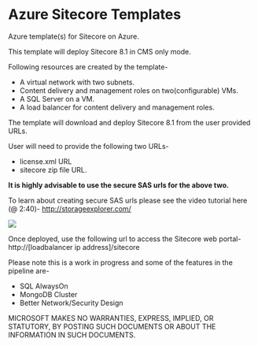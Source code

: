 # Azure Sitecore Templates
Azure template(s) for Sitecore on Azure.

This template will deploy Sitecore 8.1 in CMS only mode.

Following resources are created by the template-
- A virtual network with two subnets.
- Content delivery and management roles on two(configurable) VMs.
- A SQL Server on a VM.
- A load balancer for content delivery and management roles.

The template will download and deploy Sitecore 8.1 from the user provided URLs.

User will need to provide the following two URLs-
- license.xml URL
- sitecore zip file URL.

**It is highly advisable to use the secure SAS urls for the above two.**

To learn about creating secure SAS urls please see the video tutorial here (@ 2:40)-
http://storageexplorer.com/

<a href="https://portal.azure.com/#create/Microsoft.Template/uri/https%3A%2F%2Fraw.githubusercontent.com%2Fsuneetnangia%2Fazure-templates-sitecore%2Fmaster%2FMicrosoft.Sitecore%2FMicrosoft.Sitecore.ResourceGroupDeployments%2FTemplates%2FSitecoreIaaS.json" target="_blank">
    <img src="http://azuredeploy.net/deploybutton.png"/>
</a>

Once deployed, use the following url to access the Sitecore web portal-
http://[loadbalancer ip address]/sitecore

Please note this is a work in progress and some of the features in the pipeline are-
- SQL AlwaysOn
- MongoDB Cluster
- Better Network/Security Design

MICROSOFT MAKES NO WARRANTIES, EXPRESS, IMPLIED, OR STATUTORY, BY POSTING SUCH DOCUMENTS OR ABOUT THE INFORMATION IN SUCH DOCUMENTS.
